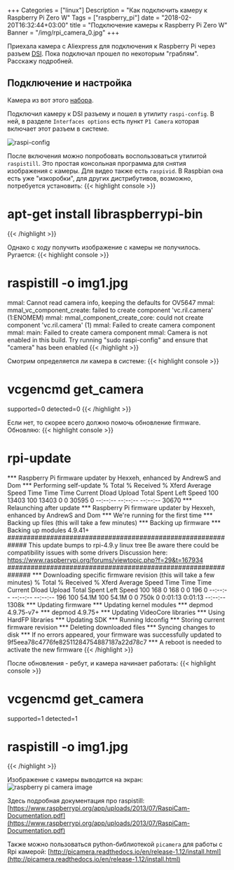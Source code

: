 +++
Categories = ["linux"]
Description = "Как подключить камеру к Raspberry Pi Zero W"
Tags = ["raspberry_pi"]
date = "2018-02-20T16:32:44+03:00"
title = "Подключение камеры к Raspberry Pi Zero W"
Banner = "/img/rpi_camera_0.jpg"
+++


Приехала камера с Aliexpress для подключения к Raspberry Pi через разъем [DSI](https://ru.wikipedia.org/wiki/Display_Serial_Interface). Пока подключал прошел по некоторым "граблям". Расскажу подробней.

<!--more-->

## Подключение и настройка

Камера из вот этого [набора](https://ru.aliexpress.com/item/7-in-1-Raspberry-Pi-Zero-Camera-Holder-Acrylic-Case-Heat-Sink-Mini-HDMI-Adapter-GPIO/32803652515.html?spm=a2g0s.9042311.0.0.5hwqJs).


Подключил камеру к DSI разъему и пошел в утилиту ```raspi-config```. В ней, в разделе ```Interfaces options``` есть пункт ```P1 Camera``` которая включает этот разъем в системе.

![raspi-config](/img/rpi_camera_1.png)

После включения можно попробовать воспользоваться утилитой ```raspistill```. Это простая консольная программа для снятия изображения с камеры. Для видео также есть ```raspivid```. В Raspbian она есть уже "изкоробки", для других дистрибутивов, возможно, потребуется установить:
{{< highlight console >}}
# apt-get install libraspberrypi-bin
{{< /highlight >}}

Однако с ходу получить изображение с камеры не получилось. Ругается:
{{< highlight console >}}
# raspistill -o img1.jpg
mmal: Cannot read camera info, keeping the defaults for OV5647
mmal: mmal_vc_component_create: failed to create component 'vc.ril.camera' (1:ENOMEM)
mmal: mmal_component_create_core: could not create component 'vc.ril.camera' (1)
mmal: Failed to create camera component
mmal: main: Failed to create camera component
mmal: Camera is not enabled in this build. Try running "sudo raspi-config" and ensure that "camera" has been enabled
{{< /highlight >}}

Смотрим определяется ли камера в системе:
{{< highlight console >}}
# vcgencmd get_camera
supported=0 detected=0
{{< /highlight >}}

Если нет, то скорее всего должно помочь обновление firmware. Обновляю:
{{< highlight console >}}
#  rpi-update
 *** Raspberry Pi firmware updater by Hexxeh, enhanced by AndrewS and Dom
 *** Performing self-update
  % Total    % Received % Xferd  Average Speed   Time    Time     Time  Current
                                 Dload  Upload   Total   Spent    Left  Speed
100 13403  100 13403    0     0  30595      0 --:--:-- --:--:-- --:--:-- 30670
 *** Relaunching after update
 *** Raspberry Pi firmware updater by Hexxeh, enhanced by AndrewS and Dom
 *** We're running for the first time
 *** Backing up files (this will take a few minutes)
 *** Backing up firmware
 *** Backing up modules 4.9.41+
#############################################################
This update bumps to rpi-4.9.y linux tree
Be aware there could be compatibility issues with some drivers
Discussion here:
https://www.raspberrypi.org/forums/viewtopic.php?f=29&t=167934
##############################################################
 *** Downloading specific firmware revision (this will take a few minutes)
  % Total    % Received % Xferd  Average Speed   Time    Time     Time  Current
                                 Dload  Upload   Total   Spent    Left  Speed
100   168    0   168    0     0    196      0 --:--:-- --:--:-- --:--:--   196
100 54.1M  100 54.1M    0     0   750k      0  0:01:13  0:01:13 --:--:-- 1308k
 *** Updating firmware
 *** Updating kernel modules
 *** depmod 4.9.75-v7+
 *** depmod 4.9.75+
 *** Updating VideoCore libraries
 *** Using HardFP libraries
 *** Updating SDK
 *** Running ldconfig
 *** Storing current firmware revision
 *** Deleting downloaded files
 *** Syncing changes to disk
 *** If no errors appeared, your firmware was successfully updated to 9f5eea78c4776fe82511284754887187a22d78c7
 *** A reboot is needed to activate the new firmware
{{< /highlight >}}

После обновления - ребут, и камера начинает работать:
{{< highlight console >}}
# vcgencmd get_camera
supported=1 detected=1

# raspistill -o img1.jpg
{{< /highlight >}}

Изображение с камеры выводится на экран:
![raspberry pi camera image](/img/rpi_camera_2.jpg)



Здесь подробная документация про raspistill:
[https://www.raspberrypi.org/app/uploads/2013/07/RaspiCam-Documentation.pdf](https://www.raspberrypi.org/app/uploads/2013/07/RaspiCam-Documentation.pdf)


Также можно пользоваться python-библиотекой ```picamera``` для работы с Rpi камерой:
[http://picamera.readthedocs.io/en/release-1.12/install.html](http://picamera.readthedocs.io/en/release-1.12/install.html)


